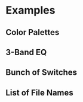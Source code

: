 <MultiSelectPopup />

# Examples

## Color Palettes

<ExampleContainer
	:initialValue="{color1: '#000000', color2: '#FBF4EF', color3: '#E8EAEB', color4: '#AAABAE', color5: '#975E64'}"
	:scheme="{
		color1: {type: 'string', ui: 'color', icon: 'mdi-palette'},
		color2: {type: 'string', ui: 'color', icon: 'mdi-palette'},
		color3: {type: 'string', ui: 'color', icon: 'mdi-palette'},
		color4: {type: 'string', ui: 'color', icon: 'mdi-palette'},
		color5: {type: 'string', ui: 'color', icon: 'mdi-palette'},
	}"
/>

## 3-Band EQ

<ExampleContainer
	:initialValue="{low: 0, mid: 0, high: 0}"
	:scheme="{
		low: {type: 'number', ui: 'angle', min: -100, max: 100, icon: 'mdi-equalizer'},
		mid: {type: 'number', ui: 'angle', min: -100, max: 100, icon: 'mdi-equalizer'},
		high: {type: 'number', ui: 'angle', min: -100, max: 100, icon: 'mdi-equalizer'},
	}"
/>

## Bunch of Switches

<ExampleContainer
	:initialValue="{
		switch_1: true,
		switch_2: false,
		switch_3: true,
		switch_4: false,
		switch_5: true,
		switch_6: false,
		switch_7: true,
		switch_8: false,
		switch_9: true,
		switch_10: false,
	}"
	:scheme="{
		switch_1: {type: 'boolean', ui: 'switch', icon: 'mdi-toggle-switch'},
		switch_2: {type: 'boolean', ui: 'switch', icon: 'mdi-toggle-switch'},
		switch_3: {type: 'boolean', ui: 'switch', icon: 'mdi-toggle-switch'},
		switch_4: {type: 'boolean', ui: 'switch', icon: 'mdi-toggle-switch'},
		switch_5: {type: 'boolean', ui: 'switch', icon: 'mdi-toggle-switch'},
		switch_6: {type: 'boolean', ui: 'switch', icon: 'mdi-toggle-switch'},
		switch_7: {type: 'boolean', ui: 'switch', icon: 'mdi-toggle-switch'},
		switch_8: {type: 'boolean', ui: 'switch', icon: 'mdi-toggle-switch'},
		switch_9: {type: 'boolean', ui: 'switch', icon: 'mdi-toggle-switch'},
		switch_10: {type: 'boolean', ui: 'switch', icon: 'mdi-toggle-switch'},
	}"
/>

## List of File Names

<ExampleContainer
	:initialValue="{
		file_1: 'icon42.svg',
		file_2: 'logo17.svg',
		file_3: 'graphic3.svg',
		file_4: 'illustration89.svg',
		file_5: 'diagram25.svg',
		file_6: 'chart64.svg',
		file_7: 'banner31.svg',
		file_8: 'avatar12.svg',
		file_9: 'background76.svg',
		file_10: 'pattern58.svg',
	}"
	:scheme="{
		file_1: {type: 'string', icon: 'mdi:file'},
		file_2: {type: 'string', icon: 'mdi:file'},
		file_3: {type: 'string', icon: 'mdi:file'},
		file_4: {type: 'string', icon: 'mdi:file'},
		file_5: {type: 'string', icon: 'mdi:file'},
		file_6: {type: 'string', icon: 'mdi:file'},
		file_7: {type: 'string', icon: 'mdi:file'},
		file_8: {type: 'string', icon: 'mdi:file'},
		file_9: {type: 'string', icon: 'mdi:file'},
		file_10: {type: 'string', icon: 'mdi:file'},
	}"
/>